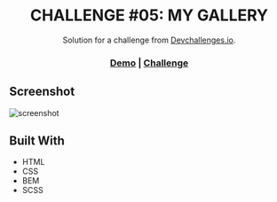 <!-- Please update value in the {}  -->

<h1 align="center">CHALLENGE #05: MY GALLERY</h1>   

<div align="center">
   Solution for a challenge from  <a href="http://devchallenges.io" target="_blank">Devchallenges.io</a>.
</div>

<div align="center">
  <h3>
    <a href="https://virt1st.github.io/devchallenges-my-gallery/">Demo</a>
    <span> | </span>
    <a href="https://devchallenges.io/challenges/gcbWLxG6wdennelX7b8I">Challenge</a>
  </h3>
</div>

## Screenshot

![screenshot](img/screenshot1.png)

## Built With

-   HTML
-   CSS
-   BEM
-   SCSS
